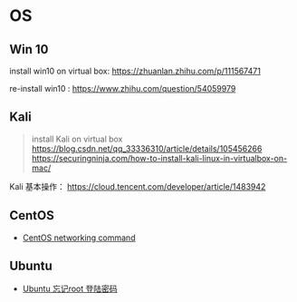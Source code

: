 # OS



## Win 10

install win10 on virtual box: 
https://zhuanlan.zhihu.com/p/111567471

re-install win10 :
https://www.zhihu.com/question/54059979



## Kali

> install Kali on virtual box
> https://blog.csdn.net/qq_33336310/article/details/105456266
> https://securingninja.com/how-to-install-kali-linux-in-virtualbox-on-mac/

Kali 基本操作：
https://cloud.tencent.com/developer/article/1483942




## CentOS 
+ [CentOS networking command](https://www.cnblogs.com/klb561/p/9074278.html)

  

## Ubuntu

+ [Ubuntu 忘记root 登陆密码](https://blog.csdn.net/yangpingping94/article/details/102491175)